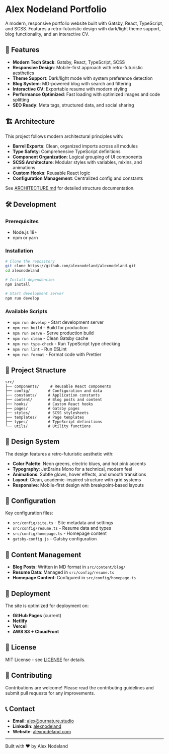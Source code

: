 # Alex Nodeland Portfolio

A modern, responsive portfolio website built with Gatsby, React, TypeScript, and SCSS. Features a retro-futuristic design with dark/light theme support, blog functionality, and an interactive CV.

## 🚀 Features

- **Modern Tech Stack**: Gatsby, React, TypeScript, SCSS
- **Responsive Design**: Mobile-first approach with retro-futuristic aesthetics
- **Theme Support**: Dark/light mode with system preference detection
- **Blog System**: MD-powered blog with search and filtering
- **Interactive CV**: Exportable resume with modern styling
- **Performance Optimized**: Fast loading with optimized images and code splitting
- **SEO Ready**: Meta tags, structured data, and social sharing

## 🏗️ Architecture

This project follows modern architectural principles with:

- **Barrel Exports**: Clean, organized imports across all modules
- **Type Safety**: Comprehensive TypeScript definitions
- **Component Organization**: Logical grouping of UI components
- **SCSS Architecture**: Modular styles with variables, mixins, and animations
- **Custom Hooks**: Reusable React logic
- **Configuration Management**: Centralized config and constants

See [ARCHITECTURE.md](./ARCHITECTURE.md) for detailed structure documentation.

## 🛠️ Development

### Prerequisites

- Node.js 18+ 
- npm or yarn

### Installation

```bash
# Clone the repository
git clone https://github.com/alexnodeland/alexnodeland.git
cd alexnodeland

# Install dependencies
npm install

# Start development server
npm run develop
```

### Available Scripts

- `npm run develop` - Start development server
- `npm run build` - Build for production
- `npm run serve` - Serve production build
- `npm run clean` - Clean Gatsby cache
- `npm run type-check` - Run TypeScript type checking
- `npm run lint` - Run ESLint
- `npm run format` - Format code with Prettier

## 📁 Project Structure

```
src/
├── components/     # Reusable React components
├── config/        # Configuration and data
├── constants/     # Application constants
├── content/       # Blog posts and content
├── hooks/         # Custom React hooks
├── pages/         # Gatsby pages
├── styles/        # SCSS stylesheets
├── templates/     # Page templates
├── types/         # TypeScript definitions
└── utils/         # Utility functions
```

## 🎨 Design System

The design features a retro-futuristic aesthetic with:

- **Color Palette**: Neon greens, electric blues, and hot pink accents
- **Typography**: JetBrains Mono for a technical, modern feel
- **Animations**: Subtle glows, hover effects, and smooth transitions
- **Layout**: Clean, academic-inspired structure with grid systems
- **Responsive**: Mobile-first design with breakpoint-based layouts

## 🔧 Configuration

Key configuration files:

- `src/config/site.ts` - Site metadata and settings
- `src/config/resume.ts` - Resume data and types
- `src/config/homepage.ts` - Homepage content
- `gatsby-config.js` - Gatsby configuration

## 📝 Content Management

- **Blog Posts**: Written in MD format in `src/content/blog/`
- **Resume Data**: Managed in `src/config/resume.ts`
- **Homepage Content**: Configured in `src/config/homepage.ts`

## 🚀 Deployment

The site is optimized for deployment on:

- **GitHub Pages** (current)
- **Netlify**
- **Vercel**
- **AWS S3 + CloudFront**

## 📄 License

MIT License - see [LICENSE](LICENSE) for details.

## 🤝 Contributing

Contributions are welcome! Please read the contributing guidelines and submit pull requests for any improvements.

## 📞 Contact

- **Email**: [alex@ournature.studio](mailto:alex@ournature.studio)
- **LinkedIn**: [alexnodeland](https://linkedin.com/in/alexnodeland)
- **Website**: [alexnodeland.com](https://alexnodeland.com)

---

Built with ❤️ by Alex Nodeland
